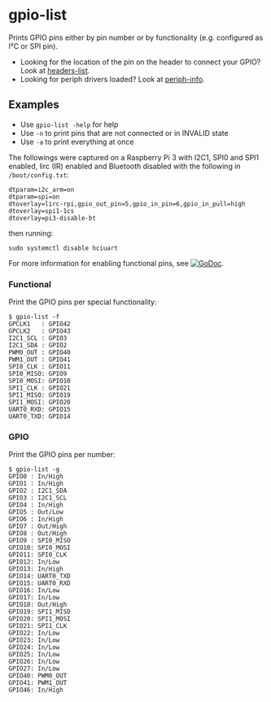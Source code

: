 # gpio-list

Prints GPIO pins either by pin number or by functionality (e.g. configured as
I²C or SPI pin).

* Looking for the location of the pin on the header to connect your GPIO? Look
  at [headers-list](../headers-list).
* Looking for periph drivers loaded? Look at [periph-info](../periph-info).


## Examples

* Use `gpio-list -help` for help
* Use `-n` to print pins that are not connected or in INVALID state
* Use `-a` to print everything at once

The followings were captured on a Raspberry Pi 3 with I2C1, SPI0 and SPI1
enabled, lirc (IR) enabled and Bluetooth disabled with the following in
`/boot/config.txt`:

    dtparam=i2c_arm=on
    dtparam=spi=on
    dtoverlay=lirc-rpi,gpio_out_pin=5,gpio_in_pin=6,gpio_in_pull=high
    dtoverlay=spi1-1cs
    dtoverlay=pi3-disable-bt

then running:

    sudo systemctl disable hciuart

For more information for enabling functional pins, see
[![GoDoc](https://godoc.org/github.com/google/periph/host/rpi?status.svg)](https://godoc.org/github.com/google/periph/host/rpi).


### Functional

Print the GPIO pins per special functionality:

    $ gpio-list -f
    GPCLK1   : GPIO42
    GPCLK2   : GPIO43
    I2C1_SCL : GPIO3
    I2C1_SDA : GPIO2
    PWM0_OUT : GPIO40
    PWM1_OUT : GPIO41
    SPI0_CLK : GPIO11
    SPI0_MISO: GPIO9
    SPI0_MOSI: GPIO10
    SPI1_CLK : GPIO21
    SPI1_MISO: GPIO19
    SPI1_MOSI: GPIO20
    UART0_RXD: GPIO15
    UART0_TXD: GPIO14


### GPIO

Print the GPIO pins per number:

    $ gpio-list -g
    GPIO0 : In/High
    GPIO1 : In/High
    GPIO2 : I2C1_SDA
    GPIO3 : I2C1_SCL
    GPIO4 : In/High
    GPIO5 : Out/Low
    GPIO6 : In/High
    GPIO7 : Out/High
    GPIO8 : Out/High
    GPIO9 : SPI0_MISO
    GPIO10: SPI0_MOSI
    GPIO11: SPI0_CLK
    GPIO12: In/Low
    GPIO13: In/High
    GPIO14: UART0_TXD
    GPIO15: UART0_RXD
    GPIO16: In/Low
    GPIO17: In/Low
    GPIO18: Out/High
    GPIO19: SPI1_MISO
    GPIO20: SPI1_MOSI
    GPIO21: SPI1_CLK
    GPIO22: In/Low
    GPIO23: In/Low
    GPIO24: In/Low
    GPIO25: In/Low
    GPIO26: In/Low
    GPIO27: In/Low
    GPIO40: PWM0_OUT
    GPIO41: PWM1_OUT
    GPIO46: In/High
